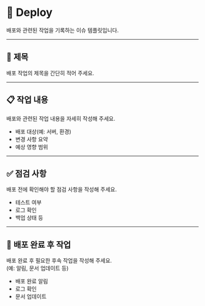 # 🚀 Deploy
배포와 관련된 작업을 기록하는 이슈 템플릿입니다.

---

## 📝 제목
배포 작업의 제목을 간단히 적어 주세요.

---

## 📋 작업 내용

배포와 관련된 작업 내용을 자세히 작성해 주세요.

- 배포 대상(예: 서버, 환경)
- 변경 사항 요약
- 예상 영향 범위

---

## ✅ 점검 사항

배포 전에 확인해야 할 점검 사항을 작성해 주세요.

- 테스트 여부
- 로그 확인
- 백업 상태 등

---

## 🔄 배포 완료 후 작업

배포 완료 후 필요한 후속 작업을 작성해 주세요.  
(예: 알림, 문서 업데이트 등)

- 배포 완료 알림
- 로그 확인
- 문서 업데이트
